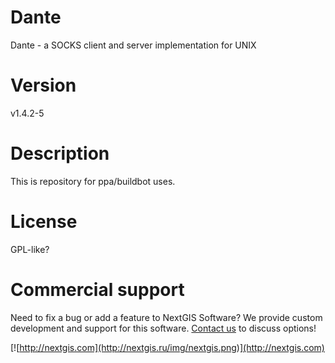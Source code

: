 # Dante

Dante - a SOCKS client and server implementation for UNIX

# Version 

v1.4.2-5

# Description

This is repository for ppa/buildbot uses.

# License

GPL-like?

# Commercial support

Need to fix a bug or add a feature to NextGIS Software? We provide custom development
and support for this software. [Contact us](http://nextgis.ru/en/contact/) to
discuss options!

[![http://nextgis.com](http://nextgis.ru/img/nextgis.png)](http://nextgis.com)
